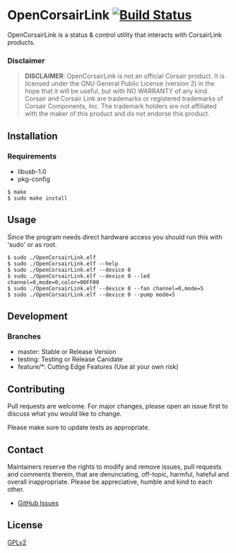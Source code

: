 # OpenCorsairLink [![Build Status](https://travis-ci.com/audiohacked/OpenCorsairLink.svg?branch=testing)](https://travis-ci.com/audiohacked/OpenCorsairLink)

OpenCorsairLink is a status & control utility that interacts with CorsairLink products.

### Disclaimer
> __DISCLAIMER__: OpenCorsairLink is not an official Corsair product. It is licensed under the GNU General Public License (version 2) in the hope that it will be useful, but with NO WARRANTY of any kind. Corsair and Corsair Link are trademarks or registered trademarks of Corsair Components, Inc. The trademark holders are not affiliated with the maker of this product and do not endorse this product.

## Installation
### Requirements
* libusb-1.0
* pkg-config

```
$ make
$ sudo make install
```

## Usage
Since the program needs direct hardware access you should run this with 'sudo' or as root.

```
$ sudo ./OpenCorsairLink.elf
$ sudo ./OpenCorsairLink.elf --help
$ sudo ./OpenCorsairLink.elf --device 0
$ sudo ./OpenCorsairLink.elf --device 0 --led channel=0,mode=0,color=00FF00
$ sudo ./OpenCorsairLink.elf --device 0 --fan channel=0,mode=5
$ sudo ./OpenCorsairLink.elf --device 0 --pump mode=5
```

## Development
### Branches
 - master: Stable or Release Version
 - testing: Testing or Release Canidate
 - feature\/\*: Cutting Edge Features (Use at your own risk)

## Contributing
Pull requests are welcome. For major changes, please open an issue first to discuss what you would like to change.

Please make sure to update tests as appropriate.

## Contact

Maintainers reserve the rights to modify and remove issues, pull requests and comments therein, that are denunciating, off-topic, harmful, hateful and overall inappropriate.
Please be appreciative, humble and kind to each other.

* [GitHub Issues](https://github.com/audiohacked/OpenCorsairLink/issues)

## License
[GPLv2](https://choosealicense.com/licenses/gpl-2.0/)
